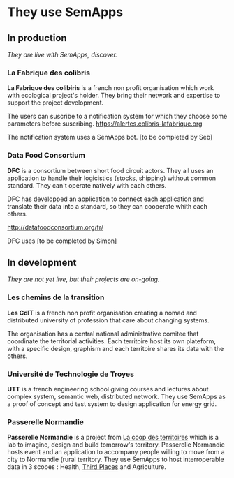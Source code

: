 # They use SemApps

## In production
*They are live with SemApps, discover.*

### La Fabrique des colibris
**La Fabrique des colibiris** is a french non profit organisation which work with ecological project's holder. They bring their network and expertise to support the project development.

The users can suscribe to a notification system for which they choose some parameters before suscribing.
https://alertes.colibris-lafabrique.org

The notification system uses a SemApps bot. [to be completed by Seb]

### Data Food Consortium
**DFC** is a consortium between  short food circuit actors. They all uses an application to handle their logicistics (stocks, shipping) without common standard. They can't operate natively with each others.

DFC has developped an application to connect each application and translate their data into a standard, so they can cooperate whith each others.

http://datafoodconsortium.org/fr/

DFC uses [to be completed by Simon]

## In development
*They are not yet live, but their projects are on-going.*


### Les chemins de la transition
**Les CdlT** is a french non profit organisation creating a nomad and distributed university of profession that care about changing systems.

The organisation has a central national administrative comitee that coordinate the territorial activities. Each territoire host its own plateform, with a specific design, graphism and each territoire shares its data with the others.

### Université de Technologie de Troyes
**UTT** is a french engineering school giving courses and lectures about complex system, semantic web, distributed network. They use SemApps as a proof of concept and test system to design application for energy grid.

### Passerelle Normandie
**Passerelle Normandie** is a project from [La coop des territoires](https://www.lacoop.co/) which is a lab to imagine, design and build tomorrow's territory. Passerelle Normandie hosts event and an application to accompany people willing to move from a city to Normandie (rural territory.
They use SemApps to host interroperable data in 3 scopes : Health, [Third Places](https://en.wikipedia.org/wiki/Third_place) and Agriculture.
